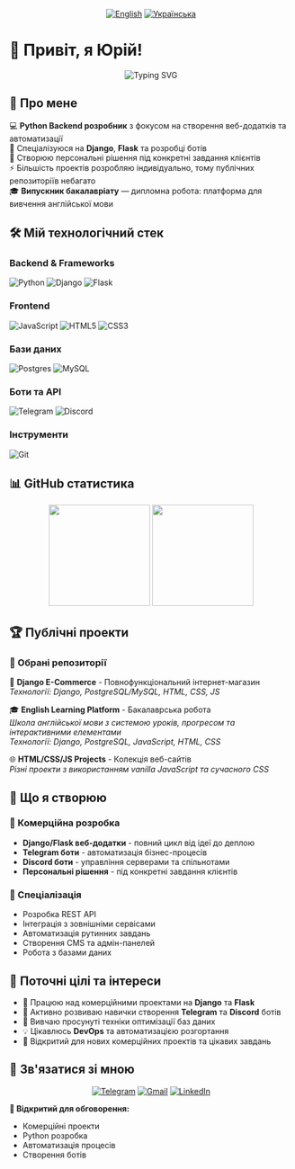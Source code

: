 <div align="center">

[![English](https://img.shields.io/badge/Language-English-blue?style=for-the-badge)](./README.md)
[![Українська](https://img.shields.io/badge/Language-Українська-yellow?style=for-the-badge)](./README_UK.md)
</div>

# 👋 Привіт, я Юрій!

<div align="center">
  <img src="https://readme-typing-svg.herokuapp.com?font=Fira+Code&pause=1000&color=3776AB&center=true&vCenter=true&width=600&lines=Python+Backend+Developer;Django+%26+Flask+Specialist;Telegram+%26+Discord+Bots+Creator;Custom+Solutions+Developer" alt="Typing SVG" />
</div>

## 🚀 Про мене

💻 **Python Backend розробник** з фокусом на створення веб-додатків та автоматизації  
🎯 Спеціалізуюся на **Django**, **Flask** та розробці ботів  
🔧 Створюю персональні рішення під конкретні завдання клієнтів  
⚡ Більшість проектів розробляю індивідуально, тому публічних репозиторіїв небагато  
🎓 **Випускник бакалавріату** — дипломна робота: платформа для вивчення англійської мови  

## 🛠️ Мій технологічний стек

### Backend & Frameworks
![Python](https://img.shields.io/badge/python-3670A0?style=for-the-badge&logo=python&logoColor=ffdd54)
![Django](https://img.shields.io/badge/django-%23092E20.svg?style=for-the-badge&logo=django&logoColor=white)
![Flask](https://img.shields.io/badge/flask-%23000.svg?style=for-the-badge&logo=flask&logoColor=white)

### Frontend
![JavaScript](https://img.shields.io/badge/javascript-%23323330.svg?style=for-the-badge&logo=javascript&logoColor=%23F7DF1E)
![HTML5](https://img.shields.io/badge/html5-%23E34F26.svg?style=for-the-badge&logo=html5&logoColor=white)
![CSS3](https://img.shields.io/badge/css3-%231572B6.svg?style=for-the-badge&logo=css3&logoColor=white)

### Бази даних
![Postgres](https://img.shields.io/badge/postgres-%23316192.svg?style=for-the-badge&logo=postgresql&logoColor=white)
![MySQL](https://img.shields.io/badge/mysql-%2300f.svg?style=for-the-badge&logo=mysql&logoColor=white)

### Боти та API
![Telegram](https://img.shields.io/badge/Telegram-2CA5E0?style=for-the-badge&logo=telegram&logoColor=white)
![Discord](https://img.shields.io/badge/Discord-%235865F2.svg?style=for-the-badge&logo=discord&logoColor=white)

### Інструменти
![Git](https://img.shields.io/badge/git-%23F05033.svg?style=for-the-badge&logo=git&logoColor=white)

## 📊 GitHub статистика

<div align="center">
  <img height="180em" src="https://github-readme-stats.vercel.app/api?username=YuriiFridman&show_icons=true&theme=vue-dark&include_all_commits=true&count_private=true"/>
  <img height="180em" src="https://github-readme-stats.vercel.app/api/top-langs/?username=YuriiFridman&layout=compact&langs_count=8&theme=vue-dark"/>
</div>

## 🏆 Публічні проекти

### 🌟 Обрані репозиторії

🛒 **Django E-Commerce** - Повнофункціональний інтернет-магазин  
*Технології: Django, PostgreSQL/MySQL, HTML, CSS, JS*

🎓 **English Learning Platform** - Бакалаврська робота  
*Школа англійської мови з системою уроків, прогресом та інтерактивними елементами*  
*Технології: Django, PostgreSQL, JavaScript, HTML, CSS*

🌐 **HTML/CSS/JS Projects** - Колекція веб-сайтів  
*Різні проекти з використанням vanilla JavaScript та сучасного CSS*

## 🤖 Що я створюю

### 💼 Комерційна розробка
- **Django/Flask веб-додатки** - повний цикл від ідеї до деплою
- **Telegram боти** - автоматизація бізнес-процесів
- **Discord боти** - управління серверами та спільнотами
- **Персональні рішення** - під конкретні завдання клієнтів

### 🎯 Спеціалізація
- Розробка REST API
- Інтеграція з зовнішніми сервісами
- Автоматизація рутинних завдань
- Створення CMS та адмін-панелей
- Робота з базами даних

## 🎯 Поточні цілі та інтереси

- 🔭 Працюю над комерційними проектами на **Django** та **Flask**
- 🤖 Активно розвиваю навички створення **Telegram** та **Discord** ботів
- 🌱 Вивчаю просунуті техніки оптимізації баз даних
- 💡 Цікавлюсь **DevOps** та автоматизацією розгортання
- 👯 Відкритий для нових комерційних проектів та цікавих завдань

## 🤝 Зв'язатися зі мною

<div align="center">
  
[![Telegram](https://img.shields.io/badge/Telegram-2CA5E0?style=for-the-badge&logo=telegram&logoColor=white)](https://t.me/youryur4ik)
[![Gmail](https://img.shields.io/badge/Gmail-D14836?style=for-the-badge&logo=gmail&logoColor=white)](mailto:yuriifridman99@gmail.com)
[![LinkedIn](https://img.shields.io/badge/LinkedIn-%230077B5.svg?style=for-the-badge&logo=linkedin&logoColor=white)](https://www.linkedin.com/in/yurii-fridman-662b87246/)
</div>
<div>
  
**💬 Відкритий для обговорення:**
- Комерційні проекти
- Python розробка
- Автоматизація процесів
- Створення ботів

</div>
</div>
